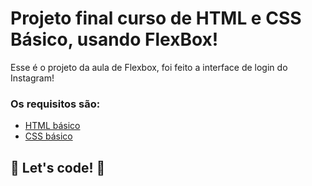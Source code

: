# Projeto final curso de HTML e CSS Básico, usando FlexBox!

Esse é o projeto da aula de Flexbox, foi feito a interface de login do Instagram! 

### Os requisitos são:

* [HTML básico](https://www.w3schools.com/html/)
* [CSS básico](https://developer.mozilla.org/pt-BR/docs/Web/CSS)

## 🚀 Let's code! 🚀
